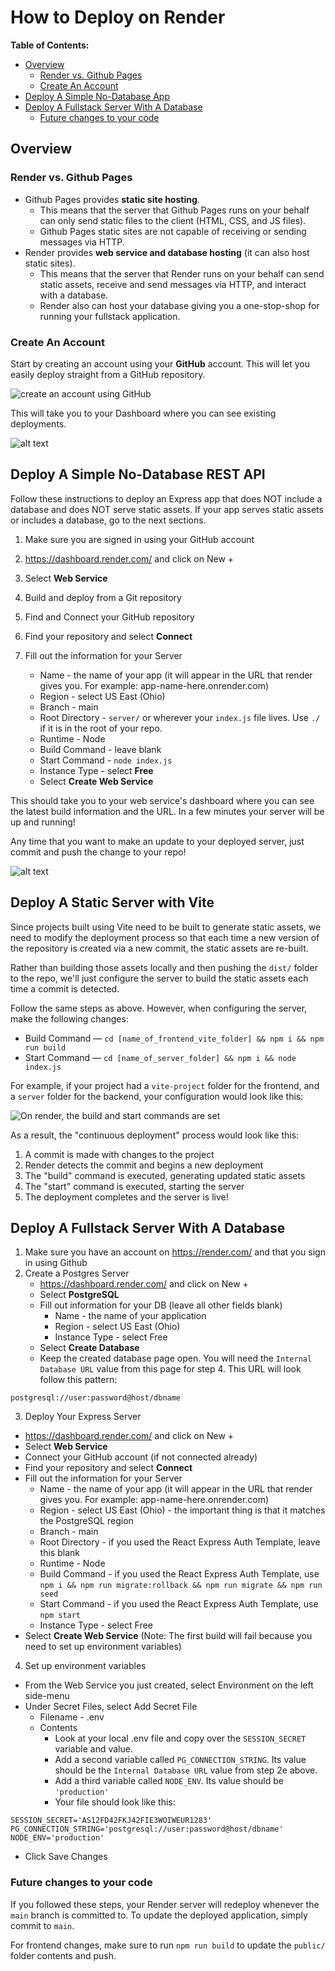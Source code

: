 # How to Deploy on Render

**Table of Contents:**

* [Overview](deploying-using-render.md#overview)
  * [Render vs. Github Pages](deploying-using-render.md#render-vs-github-pages)
  * [Create An Account](deploying-using-render.md#create-an-account)
* [Deploy A Simple No-Database App](deploying-using-render.md#deploy-a-simple-no-database-app)
* [Deploy A Fullstack Server With A Database](deploying-using-render.md#deploy-a-fullstack-server-with-a-database)
  * [Future changes to your code](deploying-using-render.md#future-changes-to-your-code)

## Overview

### Render vs. Github Pages

* Github Pages provides **static site hosting**.
  * This means that the server that Github Pages runs on your behalf can only send static files to the client (HTML, CSS, and JS files).
  * Github Pages static sites are not capable of receiving or sending messages via HTTP.
* Render provides **web service and database hosting** (it can also host static sites).
  * This means that the server that Render runs on your behalf can send static assets, receive and send messages via HTTP, and interact with a database.
  * Render also can host your database giving you a one-stop-shop for running your fullstack application.

### Create An Account

Start by creating an account using your **GitHub** account. This will let you easily deploy straight from a GitHub repository.

![create an account using GitHub](img/create-account.png)

This will take you to your Dashboard where you can see existing deployments.

![alt text](img/dashboard.png)

## Deploy A Simple No-Database REST API

Follow these instructions to deploy an Express app that does NOT include a database and does NOT serve static assets. If your app serves static assets or includes a database, go to the next sections.

1. Make sure you are signed in using your GitHub account
2. https://dashboard.render.com/ and click on New +
3. Select **Web Service**
4. Build and deploy from a Git repository
5. Find and Connect your GitHub repository
6. Find your repository and select **Connect**
7. Fill out the information for your Server

   * Name - the name of your app (it will appear in the URL that render gives you. For example: app-name-here.onrender.com)
   * Region - select US East (Ohio)
   * Branch - main
   * Root Directory - `server/` or wherever your `index.js` file lives. Use `./` if it is in the root of your repo.
   * Runtime - Node
   * Build Command - leave blank
   * Start Command - `node index.js`
   * Instance Type - select **Free**
   * Select **Create Web Service**

This should take you to your web service's dashboard where you can see the latest build information and the URL. In a few minutes your server will be up and running!

Any time that you want to make an update to your deployed server, just commit and push the change to your repo!

![alt text](img/web-service-dashboard.png)

## Deploy A Static Server with Vite

Since projects built using Vite need to be built to generate static assets, we need to modify the deployment process so that each time a new version of the repository is created via a new commit, the static assets are re-built. 

Rather than building those assets locally and then pushing the `dist/` folder to the repo, we'll just configure the server to build the static assets each time a commit is detected.

Follow the same steps as above. However, when configuring the server, make the following changes:

- Build Command — `cd [name_of_frontend_vite_folder] && npm i && npm run build`
- Start Command — `cd [name_of_server_folder] && npm i && node index.js`

For example, if your project had a `vite-project` folder for the frontend, and a `server` folder for the backend, your configuration would look like this:

![On render, the build and start commands are set](img/render-deploying-static-build-start.png)

As a result, the "continuous deployment" process would look like this:
1. A commit is made with changes to the project
2. Render detects the commit and begins a new deployment
3. The "build" command is executed, generating updated static assets
4. The "start" command is executed, starting the server
5. The deployment completes and the server is live!

## Deploy A Fullstack Server With A Database

1. Make sure you have an account on https://render.com/ and that you sign in using Github
2. Create a Postgres Server
   * https://dashboard.render.com/ and click on New +
   * Select **PostgreSQL**
   * Fill out information for your DB (leave all other fields blank)
     * Name - the name of your application
     * Region - select US East (Ohio)
     * Instance Type - select Free
   * Select **Create Database**
   * Keep the created database page open. You will need the `Internal Database URL` value from this page for step 4. This URL will look follow this pattern:

```
postgresql://user:password@host/dbname
```

3. Deploy Your Express Server

* https://dashboard.render.com/ and click on New +
* Select **Web Service**
* Connect your GitHub account (if not connected already)
* Find your repository and select **Connect**
* Fill out the information for your Server
  * Name - the name of your app (it will appear in the URL that render gives you. For example: app-name-here.onrender.com)
  * Region - select US East (Ohio) - the important thing is that it matches the PostgreSQL region
  * Branch - main
  * Root Directory - if you used the React Express Auth Template, leave this blank
  * Runtime - Node
  * Build Command - if you used the React Express Auth Template, use `npm i && npm run migrate:rollback && npm run migrate && npm run seed`
  * Start Command - if you used the React Express Auth Template, use `npm start`
  * Instance Type - select Free
* Select **Create Web Service** (Note: The first build will fail because you need to set up environment variables)

4. Set up environment variables

* From the Web Service you just created, select Environment on the left side-menu
* Under Secret Files, select Add Secret File
  * Filename - .env
  * Contents
    * Look at your local .env file and copy over the `SESSION_SECRET` variable and value.
    * Add a second variable called `PG_CONNECTION_STRING`. Its value should be the `Internal Database URL` value from step 2e above.
    * Add a third variable called `NODE_ENV`. Its value should be `'production'`
    * Your file should look like this:

```
SESSION_SECRET='AS12FD42FKJ42FIE3WOIWEUR1283'
PG_CONNECTION_STRING='postgresql://user:password@host/dbname'
NODE_ENV='production'
```

* Click Save Changes

### Future changes to your code

If you followed these steps, your Render server will redeploy whenever the `main` branch is committed to. To update the deployed application, simply commit to `main`.

For frontend changes, make sure to run `npm run build` to update the `public/` folder contents and push.
